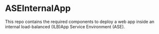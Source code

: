 # ASEInternalApp
This repo contains the required components to deploy a web app inside an internal load-balanced (ILB)App Service Environment (ASE).
